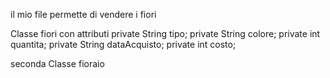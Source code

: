 il mio file permette di vendere i fiori


Classe fiori con attributi
    private String tipo;
    private String colore;
    private int quantita;
    private String dataAcquisto;
    private int costo;


seconda Classe fioraio
